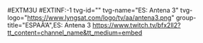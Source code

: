 #EXTM3U
#EXTINF:-1 tvg-id="" tvg-name="ES: Antena 3" tvg-logo="https://www.lyngsat.com/logo/tv/aa/antena3.png" group-title="ESPAÃ‘A",ES: Antena 3
https://www.twitch.tv/bfx2ll2?tt_content=channel_name&tt_medium=embed
